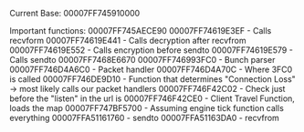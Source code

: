 Current Base: 00007FF745910000

Important functions:
00007FF745AECE90
00007FF74619E3EF - Calls recvform
00007FF74619E441 - Calls decryption after recvfrom
00007FF74619E552 - Calls encryption before sendto
00007FF74619E579 - Calls sendto
00007FF7468E6670
00007FF746993FC0 - Bunch parser
00007FF746D4A6C0 - Packet handler
00007FF746D4A70C - Where 3FC0 is called
00007FF746DE9D10 - Function that determines "Connection Loss" -> most likely calls our packet handlers
00007FF746F42C02 - Check just before the "listen" in the url is
00007FF746F42CE0 - Client Travel Function, loads the map
00007FF747BF5700 - Assuming engine tick function calls everything
00007FFA51161760 - sendto
00007FFA51163DA0 - recvfrom